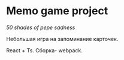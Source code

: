 # Memo game project
*50 shades of pepe sadness*


Небольшая игра на запоминание карточек. 

React + Ts. Сборка- webpack. 
